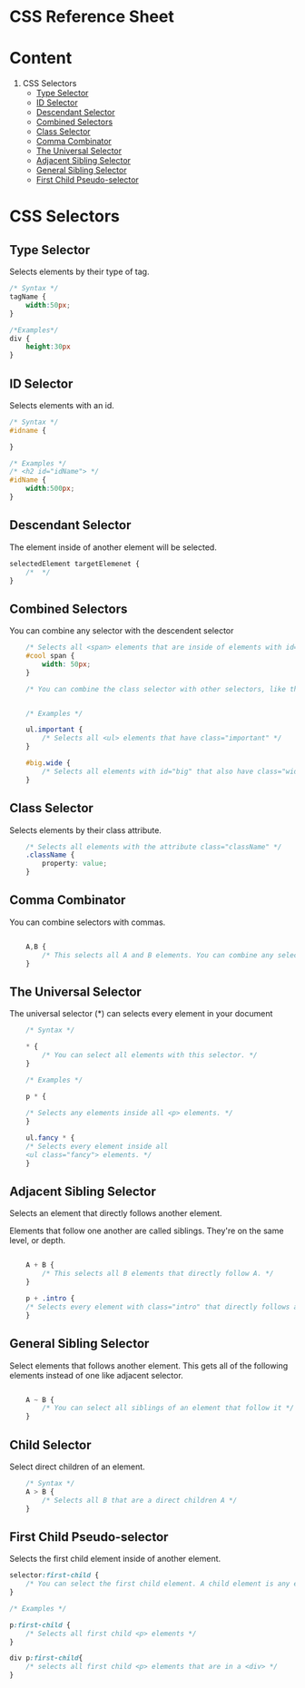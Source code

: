 # CSS Reference Sheet

# Content
1. CSS Selectors
    - [Type Selector](#type-selector)
    - [ID Selector](#id-selector)
    - [Descendant Selector](#descendant-selector)
    - [Combined Selectors](#combined-selectors)
    - [Class Selector](#class-selector)
    - [Comma Combinator](#comma-combinator)
    - [The Universal Selector](#the-universal-selector)
    - [Adjacent Sibling Selector](#adjacent-sibling-selector)
    - [General Sibling Selector](#general-sibling-selector)
    - [First Child Pseudo-selector](#first-child-pseudo-selector)

# CSS Selectors

## Type Selector 

Selects elements by their type of tag.

```css
/* Syntax */
tagName {
    width:50px;
}

/*Examples*/
div {
    height:30px
}

```

## ID Selector

Selects elements with an id.
```css
/* Syntax */
#idname {

}

/* Examples */
/* <h2 id="idName"> */
#idName {
    width:500px;
}
```

## Descendant Selector

The element inside of another element will be selected.

```css
selectedElement targetElemenet {
    /*  */
}

```

## Combined Selectors

You can combine any selector with the descendent selector

```css
    /* Selects all <span> elements that are inside of elements with id="cool" */
    #cool span {
        width: 50px;
    }

    /* You can combine the class selector with other selectors, like the type selector */


    /* Examples */

    ul.important {
        /* Selects all <ul> elements that have class="important" */
    }

    #big.wide {
        /* Selects all elements with id="big" that also have class="wide" */
    }
```

## Class Selector

Selects elements by their class attribute.

```css
    /* Selects all elements with the attribute class="className" */
    .className {
        property: value;
    }
```

## Comma Combinator

You can combine selectors with commas.

```css

    A,B {
        /* This selects all A and B elements. You can combine any selectors this way, and you can specify more than two */
    }


```

## The Universal Selector

The universal selector (*) can selects every element in your document

```css
    /* Syntax */

    * {
        /* You can select all elements with this selector. */
    }

    /* Examples */

    p * {
    
    /* Selects any elements inside all <p> elements. */
    }

    ul.fancy * {
    /* Selects every element inside all 
    <ul class="fancy"> elements. */
    }
```

## Adjacent Sibling Selector

Selects an element that directly follows another element. 

Elements that follow one another are called siblings. They're on the same level, or depth.

```css

    A + B {
        /* This selects all B elements that directly follow A. */
    }

    p + .intro {
    /* Selects every element with class="intro" that directly follows a <p>. */
    }
```

## General Sibling Selector

Select elements that follows another element. This gets all of the following elements instead of one like adjacent selector.

```css

    A ~ B {
        /* You can select all siblings of an element that follow it */
    }
```


## Child Selector

Select direct children of an element.

```css
    /* Syntax */
    A > B {
        /* Selects all B that are a direct children A */
    }
```

## First Child Pseudo-selector

Selects the first child element inside of another element.

```css
selector:first-child {
    /* You can select the first child element. A child element is any element that is directly nested in another element */
}

/* Examples */

p:first-child {
    /* Selects all first child <p> elements */
}

div p:first-child{
    /* selects all first child <p> elements that are in a <div> */
}
```